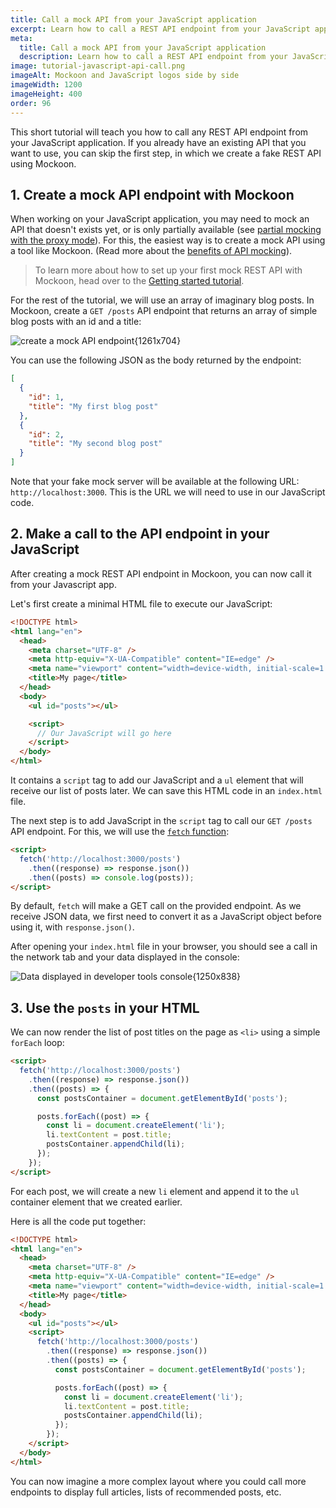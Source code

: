 ```yaml
---
title: Call a mock API from your JavaScript application
excerpt: Learn how to call a REST API endpoint from your JavaScript application and mock it using Mockoon API mocking tools
meta:
  title: Call a mock API from your JavaScript application
  description: Learn how to call a REST API endpoint from your JavaScript application and mock it using Mockoon API mocking tools
image: tutorial-javascript-api-call.png
imageAlt: Mockoon and JavaScript logos side by side
imageWidth: 1200
imageHeight: 400
order: 96
---
```


This short tutorial will teach you how to call any REST API endpoint from your JavaScript application. If you already have an existing API that you want to use, you can skip the first step, in which we create a fake REST API using Mockoon.

## 1. Create a mock API endpoint with Mockoon

When working on your JavaScript application, you may need to mock an API that doesn't exists yet, or is only partially available (see [partial mocking with the proxy mode](docs:proxy-mode)). For this, the easiest way is to create a mock API using a tool like Mockoon. (Read more about the [benefits of API mocking](/use-cases/)).

> To learn more about how to set up your first mock REST API with Mockoon, head over to the [Getting started tutorial](tutorials:getting-started).

For the rest of the tutorial, we will use an array of imaginary blog posts. In Mockoon, create a `GET /posts` API endpoint that returns an array of simple blog posts with an id and a title:

![create a mock API endpoint{1261x704}](/images/tutorials/blog-posts-mock-endpoint.png)

You can use the following JSON as the body returned by the endpoint:

```json
[
  {
    "id": 1,
    "title": "My first blog post"
  },
  {
    "id": 2,
    "title": "My second blog post"
  }
]
```

Note that your fake mock server will be available at the following URL: `http://localhost:3000`. This is the URL we will need to use in our JavaScript code.

## 2. Make a call to the API endpoint in your JavaScript

After creating a mock REST API endpoint in Mockoon, you can now call it from your Javascript app.

Let's first create a minimal HTML file to execute our JavaScript:

```html
<!DOCTYPE html>
<html lang="en">
  <head>
    <meta charset="UTF-8" />
    <meta http-equiv="X-UA-Compatible" content="IE=edge" />
    <meta name="viewport" content="width=device-width, initial-scale=1.0" />
    <title>My page</title>
  </head>
  <body>
    <ul id="posts"></ul>

    <script>
      // Our JavaScript will go here
    </script>
  </body>
</html>
```

It contains a `script` tag to add our JavaScript and a `ul` element that will receive our list of posts later.
We can save this HTML code in an `index.html` file.

The next step is to add JavaScript in the `script` tag to call our `GET /posts` API endpoint. For this, we will use the [`fetch` function](https://developer.mozilla.org/en-US/docs/Web/API/Fetch_API/Using_Fetch):

```html
<script>
  fetch('http://localhost:3000/posts')
    .then((response) => response.json())
    .then((posts) => console.log(posts));
</script>
```

By default, `fetch` will make a GET call on the provided endpoint. As we receive JSON data, we first need to convert it as a JavaScript object before using it, with `response.json()`.

After opening your `index.html` file in your browser, you should see a call in the network tab and your data displayed in the console:

![Data displayed in developer tools console{1250x838}](/images/tutorials/javascript-api-call/javascript-data-console.png)

## 3. Use the `posts` in your HTML

We can now render the list of post titles on the page as `<li>` using a simple `forEach` loop:

```html
<script>
  fetch('http://localhost:3000/posts')
    .then((response) => response.json())
    .then((posts) => {
      const postsContainer = document.getElementById('posts');

      posts.forEach((post) => {
        const li = document.createElement('li');
        li.textContent = post.title;
        postsContainer.appendChild(li);
      });
    });
</script>
```

For each post, we will create a new `li` element and append it to the `ul` container element that we created earlier.

Here is all the code put together:

```html
<!DOCTYPE html>
<html lang="en">
  <head>
    <meta charset="UTF-8" />
    <meta http-equiv="X-UA-Compatible" content="IE=edge" />
    <meta name="viewport" content="width=device-width, initial-scale=1.0" />
    <title>My page</title>
  </head>
  <body>
    <ul id="posts"></ul>
    <script>
      fetch('http://localhost:3000/posts')
        .then((response) => response.json())
        .then((posts) => {
          const postsContainer = document.getElementById('posts');

          posts.forEach((post) => {
            const li = document.createElement('li');
            li.textContent = post.title;
            postsContainer.appendChild(li);
          });
        });
    </script>
  </body>
</html>
```

You can now imagine a more complex layout where you could call more endpoints to display full articles, lists of recommended posts, etc.
